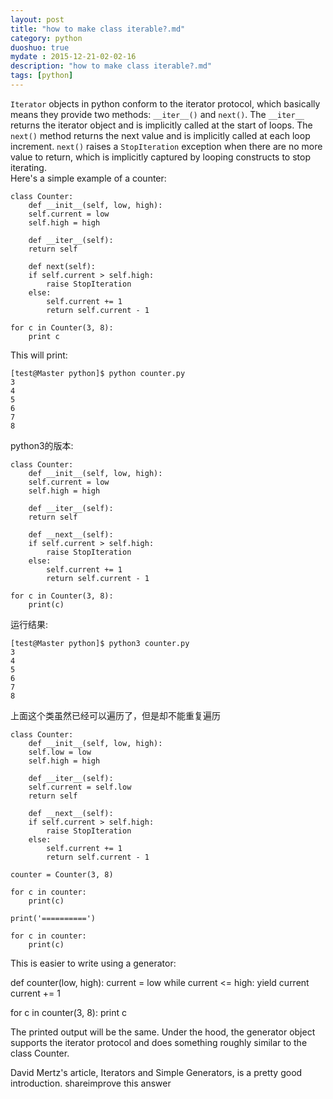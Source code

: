 ```yaml
---
layout: post
title: "how to make class iterable?.md"
category: python
duoshuo: true
mydate : 2015-12-21-02-02-16
description: "how to make class iterable?.md"
tags: [python]
---
```

`Iterator` objects in python conform to the iterator protocol, which basically means they provide two methods: `__iter__()` and `next()`. The `__iter__` returns the iterator object and is implicitly called at the start of loops. The `next()` method returns the next value and is implicitly called at each loop increment. `next()` raises a `StopIteration` exception when there are no more value to return, which is implicitly captured by looping constructs to stop iterating.    
Here's a simple example of a counter:    

	class Counter:
	    def __init__(self, low, high):
		self.current = low
		self.high = high

	    def __iter__(self):
		return self

	    def next(self):
		if self.current > self.high:
		    raise StopIteration
		else:
		    self.current += 1
		    return self.current - 1

	for c in Counter(3, 8):
	    print c


This will print:    

	[test@Master python]$ python counter.py
	3
	4
	5
	6
	7
	8

python3的版本:   

	class Counter:
	    def __init__(self, low, high):
		self.current = low
		self.high = high

	    def __iter__(self):
		return self

	    def __next__(self):
		if self.current > self.high:
		    raise StopIteration
		else:
		    self.current += 1
		    return self.current - 1

	for c in Counter(3, 8):
	    print(c)

运行结果:   

	[test@Master python]$ python3 counter.py
	3
	4
	5
	6
	7
	8

上面这个类虽然已经可以遍历了，但是却不能重复遍历  


	class Counter:
	    def __init__(self, low, high):
		self.low = low
		self.high = high

	    def __iter__(self):
		self.current = self.low
		return self

	    def __next__(self):
		if self.current > self.high:
		    raise StopIteration
		else:
		    self.current += 1
		    return self.current - 1

	counter = Counter(3, 8)

	for c in counter:
	    print(c)

	print('==========')

	for c in counter:
	    print(c)



This is easier to write using a generator:            

def counter(low, high):
    current = low
    while current <= high:
        yield current
        current += 1

for c in counter(3, 8):
    print c

The printed output will be the same. Under the hood, the generator object supports the iterator protocol and does something roughly similar to the class Counter.

David Mertz's article, Iterators and Simple Generators, is a pretty good introduction.
shareimprove this answer
